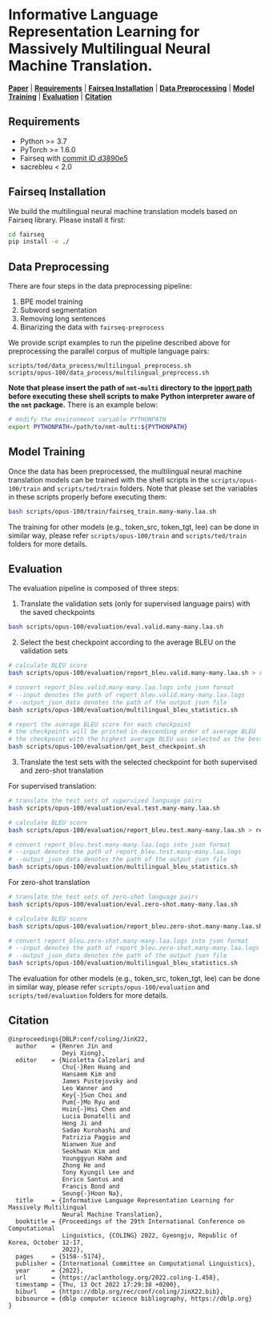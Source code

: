 # Informative Language Representation Learning for Massively Multilingual Neural Machine Translation.

[**Paper**](https://aclanthology.org/2022.coling-1.458/) |
[**Requirements**](#Requirements) |
[**Fairseq Installation**](#Fairseq-Installation) |
[**Data Preprocessing**](#Data-Preprocessing) |
[**Model Training**](#Model-Training) |
[**Evaluation**](#Evaluation) |
[**Citation**](#Citation)


## Requirements
 - Python >= 3.7
 - PyTorch >= 1.6.0
 - Fairseq with [commit ID d3890e5](https://github.com/facebookresearch/fairseq/tree/d3890e593398c485f6593ab8512ac51d37dedc9c)
 - sacrebleu < 2.0


## Fairseq Installation
We build the multilingual neural machine translation models based on Fairseq library. Please install it first:
```bash
cd fairseq
pip install -e ./
```

## Data Preprocessing
There are four steps in the data preprocessing pipeline:

1. BPE model training
2. Subword segmentation
3. Removing long sentences
4. Binarizing the data with `fairseq-preprocess`

We provide script examples to run the pipeline described above for preprocessing the parallel corpus of multiple language pairs:
```
scripts/ted/data_process/multilingual_preprocess.sh
scripts/opus-100/data_process/multilingual_preprocess.sh
```

**Note that please insert the path of `nmt-multi` directory to the [inport path](https://docs.python.org/3/glossary.html#term-import-path) before executing these shell scripts to make Python interpreter aware of the `nmt` package.** There is an example below:
``` bash
# modify the environment variable PYTHONPATH
export PYTHONPATH=/path/to/nmt-multi:${PYTHONPATH}
```


## Model Training
Once the data has been preprocessed, the multilingual neural machine translation models can be trained with the shell scripts in the `scripts/opus-100/train` and `scripts/ted/train` folders. Note that please set the variables in these scripts properly before executing them:
```bash
bash scripts/opus-100/train/fairseq_train.many-many.laa.sh
```
The training for other models (e.g., token_src, token_tgt, lee) can be done in similar way, please refer `scripts/opus-100/train` and `scripts/ted/train` folders for more details.

## Evaluation
The evaluation pipeline is composed of three steps:

1. Translate the validation sets (only for supervised language pairs) with the saved checkpoints
```bash
bash scripts/opus-100/evaluation/eval.valid.many-many.laa.sh
```


2. Select the best checkpoint according to the average BLEU on the validation sets
```bash
# calculate BLEU score
bash scripts/opus-100/evaluation/report_bleu.valid.many-many.laa.sh > report_bleu.valid.many-many.laa.logs

# convert report_bleu.valid.many-many.laa.logs into json format
# --input denotes the path of report_bleu.valid.many-many.laa.logs
# --output_json_data denotes the path of the output json file
bash scripts/opus-100/evaluation/multilingual_bleu_statistics.sh

# report the average BLEU score for each checkpoint
# the checkpoints will be printed in descending order of average BLEU
# the checkpoint with the highest average BLEU was selected as the best checkpoint in our work
bash scripts/opus-100/evaluation/get_best_checkpoint.sh
```


3. Translate the test sets with the selected checkpoint for both supervised and zero-shot translation

For supervised translation:
```bash
# translate the test sets of supervised language pairs
bash scripts/opus-100/evaluation/eval.test.many-many.laa.sh

# calculate BLEU score
bash scripts/opus-100/evaluation/report_bleu.test.many-many.laa.sh > report_bleu.test.many-many.laa.logs

# convert report_bleu.test.many-many.laa.logs into json format
# --input denotes the path of report_bleu.test.many-many.laa.logs
# --output_json_data denotes the path of the output json file
bash scripts/opus-100/evaluation/multilingual_bleu_statistics.sh
```

For zero-shot translation
```bash
# translate the test sets of zero-shot language pairs
bash scripts/opus-100/evaluation/eval.zero-shot.many-many.laa.sh

# calculate BLEU score
bash scripts/opus-100/evaluation/report_bleu.zero-shot.many-many.laa.sh > report_bleu.zero-shot.many-many.laa.logs

# convert report_bleu.zero-shot.many-many.laa.logs into json format
# --input denotes the path of report_bleu.zero-shot.many-many.laa.logs
# --output_json_data denotes the path of the output json file
bash scripts/opus-100/evaluation/multilingual_bleu_statistics.sh
```


The evaluation for other models (e.g., token_src, token_tgt, lee) can be done in similar way, please refer `scripts/opus-100/evaluation` and `scripts/ted/evaluation` folders for more details.


## Citation

```
@inproceedings{DBLP:conf/coling/JinX22,
  author    = {Renren Jin and
               Deyi Xiong},
  editor    = {Nicoletta Calzolari and
               Chu{-}Ren Huang and
               Hansaem Kim and
               James Pustejovsky and
               Leo Wanner and
               Key{-}Sun Choi and
               Pum{-}Mo Ryu and
               Hsin{-}Hsi Chen and
               Lucia Donatelli and
               Heng Ji and
               Sadao Kurohashi and
               Patrizia Paggio and
               Nianwen Xue and
               Seokhwan Kim and
               Younggyun Hahm and
               Zhong He and
               Tony Kyungil Lee and
               Enrico Santus and
               Francis Bond and
               Seung{-}Hoon Na},
  title     = {Informative Language Representation Learning for Massively Multilingual
               Neural Machine Translation},
  booktitle = {Proceedings of the 29th International Conference on Computational
               Linguistics, {COLING} 2022, Gyeongju, Republic of Korea, October 12-17,
               2022},
  pages     = {5158--5174},
  publisher = {International Committee on Computational Linguistics},
  year      = {2022},
  url       = {https://aclanthology.org/2022.coling-1.458},
  timestamp = {Thu, 13 Oct 2022 17:29:38 +0200},
  biburl    = {https://dblp.org/rec/conf/coling/JinX22.bib},
  bibsource = {dblp computer science bibliography, https://dblp.org}
}
```
